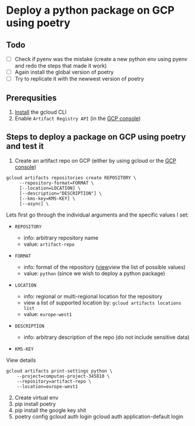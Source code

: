 # Deploy a python package on GCP using poetry

## Todo
- [ ] Check if pyenv was the mistake (create a new python env using pyenv and redo the steps that made it work)
- [ ] Again install the global version of poetry 
- [ ] Try to replicate it with the newwest version of poetry

## Prerequsities

1. [Install](https://cloud.google.com/sdk/docs/install-sdk) the gcloud CLI 
2. Enable `Artifact Registry API` (in the [GCP console](https://console.cloud.google.com/))

## Steps to deploy a package on GCP using poetry and test it

1. Create an artifact repo on GCP (either by using gcloud or the [GCP console](https://console.cloud.google.com/))
```
gcloud artifacts repositories create REPOSITORY \
     --repository-format=FORMAT \
     [--location=LOCATION] \
     [--description="DESCRIPTION"] \
     [--kms-key=KMS-KEY] \
     [--async] \
```

Lets first go through the individual arguments and the specific values I set:

- `REPOSITORY`
    - info: arbitrary repository name
    - value: `artifact-repo`
- `FORMAT`
    - info: format of the repository ([view](https://cloud.google.com/artifact-registry/docs/repositories/create-repos#repo-formats)view the list of possible values)
    - value: `python` (since we wish to deploy a python package)
    

- `LOCATION`
    - info: regional or multi-regional location for the repository
    - view a list of supported location by: `gcloud artifacts locations list`
    - value: `europe-west1`
- `DESCRIPTION`
    - info: arbitrary description of the repo (do not include sensitive data)

- `KMS-KEY`


View details

```
gcloud artifacts print-settings python \
    --project=computas-project-345810 \
    --repository=artifact-repo \
    --location=europe-west1
```

2. Create virtual env
3. pip install poetry
4. pip install the google key shit
5. poetry config 
gcloud auth login
gcloud auth application-default login
